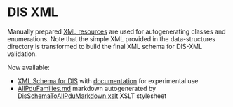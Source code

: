 # DIS XML

Manually prepared [XML resources](dis_7_2012) are used for autogenerating classes and enumerations.
Note that the simple XML provided in the data-structures directory is transformed 
to build the final XML schema for DIS-XML validation.

Now available:
* [XML Schema for DIS](DIS_7_2012.autogenerated.xsd) with [documentation](https://savage.nps.edu/open-dis7-java/xml/SchemaDocumentation/DIS_7_2012.autogenerated.html) for experimental use
* [AllPduFamilies.md](AllPduFamilies.md) markdown autogenerated by [DisSchemaToAllPduMarkdown.xslt](DisSchemaToAllPduMarkdown.xslt) XSLT stylesheet
